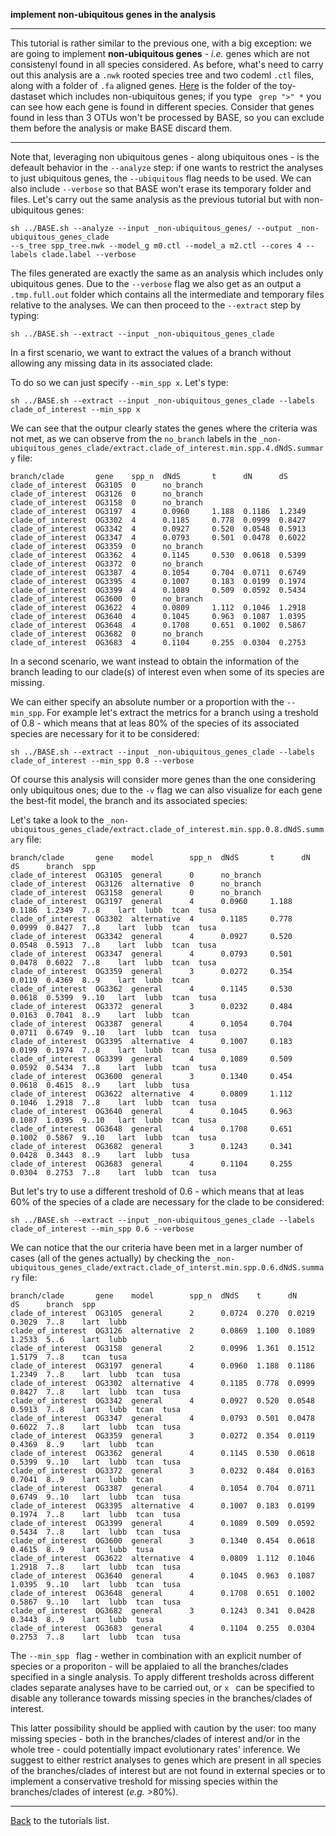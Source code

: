 **implement non-ubiquitous genes in the analysis**

---

This tutorial is rather similar to the previous one, with a big exception: 
we are going to implement **non-ubiquitous genes** - _i.e._ genes which are not consistenyl found in all species considered.
As before, what's need to carry out this analysis are a ```.nwk``` rooted species tree and two codeml ```.ctl``` files, along with a folder of ```.fa``` aligned genes.
[Here](https://github.com/for-giobbe/BASE/tree/master/example/_non-ubiquitous_genes) is the folder of the toy-dastaset which includes non-ubiquitous genes; if 
you type ``` grep ">" *``` you can see how each gene is found in different species.
Consider that genes found in less than 3 OTUs won't be processed by BASE, so you can exclude them before the analysis or make BASE discard them.

---

Note that, leveraging non ubiquitous genes - along ubiquitous ones - is the defeault behavior in the ```--analyze``` step: if one wants 
to restrict the analyses to just ubiquitous genes, the ```--ubiquitous``` flag needs to be used. We can also include ```--verbose``` so that BASE
 won't erase its temporary folder and files. Let's carry out the same analysis as the previous tutorial but with non-ubiquitous genes:

```
sh ../BASE.sh --analyze --input _non-ubiquitous_genes/ --output _non-ubiquitous_genes_clade 
--s_tree spp_tree.nwk --model_g m0.ctl --model_a m2.ctl --cores 4 --labels clade.label --verbose
```

The files generated are exactly the same as an analysis which includes only ubiquitous genes.
Due to the ```--verbose``` flag we also get as an output a ```.tmp.full.out``` folder which contains all the intermediate and temporary files relative to the analyses. 
We can then proceed to the ```--extract``` step by typing:

```
sh ../BASE.sh --extract --input _non-ubiquitous_genes_clade
```

In a first scenario, we want to extract the values of a branch without allowing any missing data in its associated clade:

To do so we can just specify ```--min_spp x```.  Let's type:

```
sh ../BASE.sh --extract --input _non-ubiquitous_genes_clade --labels clade_of_interest --min_spp x
```

We can see that the outpur clearly states the genes where the criteria was not met, as we can observe from the ```no_branch``` labels
in the ```_non-ubiquitous_genes_clade/extract.clade_of_interest.min.spp.4.dNdS.summary``` file:

```
branch/clade       gene    spp_n  dNdS       t      dN      dS
clade_of_interest  OG3105  0      no_branch
clade_of_interest  OG3126  0      no_branch
clade_of_interest  OG3158  0      no_branch
clade_of_interest  OG3197  4      0.0960     1.188  0.1186  1.2349
clade_of_interest  OG3302  4      0.1185     0.778  0.0999  0.8427
clade_of_interest  OG3342  4      0.0927     0.520  0.0548  0.5913
clade_of_interest  OG3347  4      0.0793     0.501  0.0478  0.6022
clade_of_interest  OG3359  0      no_branch
clade_of_interest  OG3362  4      0.1145     0.530  0.0618  0.5399
clade_of_interest  OG3372  0      no_branch
clade_of_interest  OG3387  4      0.1054     0.704  0.0711  0.6749
clade_of_interest  OG3395  4      0.1007     0.183  0.0199  0.1974
clade_of_interest  OG3399  4      0.1089     0.509  0.0592  0.5434
clade_of_interest  OG3600  0      no_branch
clade_of_interest  OG3622  4      0.0809     1.112  0.1046  1.2918
clade_of_interest  OG3640  4      0.1045     0.963  0.1087  1.0395
clade_of_interest  OG3648  4      0.1708     0.651  0.1002  0.5867
clade_of_interest  OG3682  0      no_branch
clade_of_interest  OG3683  4      0.1104     0.255  0.0304  0.2753
```

In a second scenario, we want instead to obtain the information of the branch leading to our clade(s) of interest even when some of its species are missing.

We can either specify an absolute number or a proportion with the ```--min_spp```. For example let's extract the metrics
for a branch using a treshold of 0.8 - which means that at leas 80% of the species of its associated species are necessary for it to be considered:

```
sh ../BASE.sh --extract --input _non-ubiquitous_genes_clade --labels clade_of_interest --min_spp 0.8 --verbose
```

Of course this analysis will consider more genes than the one considering only ubiquitous ones; due to the ```-v``` flag we can also visualize for each gene
the best-fit model, the branch and its associated species:

Let's take a look to the ```_non-ubiquitous_genes_clade/extract.clade_of_interest.min.spp.0.8.dNdS.summary``` file: 

```
branch/clade       gene    model        spp_n  dNdS       t      dN      dS      branch  spp
clade_of_interest  OG3105  general      0      no_branch
clade_of_interest  OG3126  alternative  0      no_branch
clade_of_interest  OG3158  general      0      no_branch
clade_of_interest  OG3197  general      4      0.0960     1.188  0.1186  1.2349  7..8    lart  lubb  tcan  tusa
clade_of_interest  OG3302  alternative  4      0.1185     0.778  0.0999  0.8427  7..8    lart  lubb  tcan  tusa
clade_of_interest  OG3342  general      4      0.0927     0.520  0.0548  0.5913  7..8    lart  lubb  tcan  tusa
clade_of_interest  OG3347  general      4      0.0793     0.501  0.0478  0.6022  7..8    lart  lubb  tcan  tusa
clade_of_interest  OG3359  general      3      0.0272     0.354  0.0119  0.4369  8..9    lart  lubb  tcan
clade_of_interest  OG3362  general      4      0.1145     0.530  0.0618  0.5399  9..10   lart  lubb  tcan  tusa
clade_of_interest  OG3372  general      3      0.0232     0.484  0.0163  0.7041  8..9    lart  lubb  tcan
clade_of_interest  OG3387  general      4      0.1054     0.704  0.0711  0.6749  9..10   lart  lubb  tcan  tusa
clade_of_interest  OG3395  alternative  4      0.1007     0.183  0.0199  0.1974  7..8    lart  lubb  tcan  tusa
clade_of_interest  OG3399  general      4      0.1089     0.509  0.0592  0.5434  7..8    lart  lubb  tcan  tusa
clade_of_interest  OG3600  general      3      0.1340     0.454  0.0618  0.4615  8..9    lart  lubb  tusa
clade_of_interest  OG3622  alternative  4      0.0809     1.112  0.1046  1.2918  7..8    lart  lubb  tcan  tusa
clade_of_interest  OG3640  general      4      0.1045     0.963  0.1087  1.0395  9..10   lart  lubb  tcan  tusa
clade_of_interest  OG3648  general      4      0.1708     0.651  0.1002  0.5867  9..10   lart  lubb  tcan  tusa
clade_of_interest  OG3682  general      3      0.1243     0.341  0.0428  0.3443  8..9    lart  lubb  tusa
clade_of_interest  OG3683  general      4      0.1104     0.255  0.0304  0.2753  7..8    lart  lubb  tcan  tusa
```

But let's try to use a different treshold of 0.6 - which means that at leas 60% of the species of a clade are necessary for the clade to be considered:

```
sh ../BASE.sh --extract --input _non-ubiquitous_genes_clade --labels clade_of_interest --min_spp 0.6 --verbose
```

We can notice that the our criteria have been met in a larger number of cases (all of the genes actually)
by checking the ```_non-ubiquitous_genes_clade/extract.clade_of_interst.min.spp.0.6.dNdS.summary``` file:

```
branch/clade       gene    model        spp_n  dNdS    t      dN      dS      branch  spp
clade_of_interest  OG3105  general      2      0.0724  0.270  0.0219  0.3029  7..8    lart  lubb
clade_of_interest  OG3126  alternative  2      0.0869  1.100  0.1089  1.2533  5..6    lart  lubb
clade_of_interest  OG3158  general      2      0.0996  1.361  0.1512  1.5179  7..8    tcan  tusa
clade_of_interest  OG3197  general      4      0.0960  1.188  0.1186  1.2349  7..8    lart  lubb  tcan  tusa
clade_of_interest  OG3302  alternative  4      0.1185  0.778  0.0999  0.8427  7..8    lart  lubb  tcan  tusa
clade_of_interest  OG3342  general      4      0.0927  0.520  0.0548  0.5913  7..8    lart  lubb  tcan  tusa
clade_of_interest  OG3347  general      4      0.0793  0.501  0.0478  0.6022  7..8    lart  lubb  tcan  tusa
clade_of_interest  OG3359  general      3      0.0272  0.354  0.0119  0.4369  8..9    lart  lubb  tcan
clade_of_interest  OG3362  general      4      0.1145  0.530  0.0618  0.5399  9..10   lart  lubb  tcan  tusa
clade_of_interest  OG3372  general      3      0.0232  0.484  0.0163  0.7041  8..9    lart  lubb  tcan
clade_of_interest  OG3387  general      4      0.1054  0.704  0.0711  0.6749  9..10   lart  lubb  tcan  tusa
clade_of_interest  OG3395  alternative  4      0.1007  0.183  0.0199  0.1974  7..8    lart  lubb  tcan  tusa
clade_of_interest  OG3399  general      4      0.1089  0.509  0.0592  0.5434  7..8    lart  lubb  tcan  tusa
clade_of_interest  OG3600  general      3      0.1340  0.454  0.0618  0.4615  8..9    lart  lubb  tusa
clade_of_interest  OG3622  alternative  4      0.0809  1.112  0.1046  1.2918  7..8    lart  lubb  tcan  tusa
clade_of_interest  OG3640  general      4      0.1045  0.963  0.1087  1.0395  9..10   lart  lubb  tcan  tusa
clade_of_interest  OG3648  general      4      0.1708  0.651  0.1002  0.5867  9..10   lart  lubb  tcan  tusa
clade_of_interest  OG3682  general      3      0.1243  0.341  0.0428  0.3443  8..9    lart  lubb  tusa
clade_of_interest  OG3683  general      4      0.1104  0.255  0.0304  0.2753  7..8    lart  lubb  tcan  tusa

```

The ```--min_spp ``` flag - wether in combination with an explicit number of species or a proporiton - will be applaied to all the branches/clades specified
in a single analysis. To apply different tresholds across different clades separate analyses have to be carried out, or  ```x ``` can be specified to disable 
any tollerance towards missing species in the branches/clades of interest.

This latter possibility should be applied with caution by the user: too many missing species - both in the branches/clades of interest and/or in the whole tree - could 
potentially impact evolutionary rates' inference. We suggest to either restrict analyses to genes which are present in all species of the branches/clades of interest 
but are not found in external species or to implement a conservative treshold for missing species within the branches/clades of interest (_e.g._ >80%).

---

[Back](https://github.com/for-giobbe/BASE/blob/master/tutorial_0.md) to the tutorials list.
